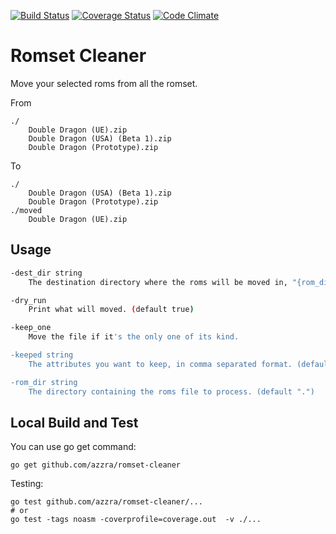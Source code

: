 [![Build Status](https://travis-ci.org/azzra/romset-cleaner.png)](https://travis-ci.org/azzra/romset-cleaner)
[![Coverage Status](https://coveralls.io/repos/github/azzra/romset-cleaner/badge.svg?branch=coverage)](https://coveralls.io/github/azzra/romset-cleaner?branch=coverage)
[![Code Climate](https://codeclimate.com/github/azzra/romset-cleaner/badges/gpa.svg)](https://codeclimate.com/github/azzra/romset-cleaner)

# Romset Cleaner

Move your selected roms from all the romset.

From
```
./
	Double Dragon (UE).zip
	Double Dragon (USA) (Beta 1).zip
	Double Dragon (Prototype).zip
```

To
```
./
	Double Dragon (USA) (Beta 1).zip
	Double Dragon (Prototype).zip
./moved
	Double Dragon (UE).zip
```


## Usage

```sh
-dest_dir string
    The destination directory where the roms will be moved in, "{rom_dir}/moved" if empty.

-dry_run
    Print what will moved. (default true)

-keep_one
    Move the file if it's the only one of its kind.

-keeped string
    The attributes you want to keep, in comma separated format. (default "french,france,fr,europe,eur,eu,english,en,eng,uk,word,usa,us")

-rom_dir string
    The directory containing the roms file to process. (default ".")
```


## Local Build and Test

You can use go get command: 

    go get github.com/azzra/romset-cleaner

Testing:

    go test github.com/azzra/romset-cleaner/...
    # or
    go test -tags noasm -coverprofile=coverage.out  -v ./...  
